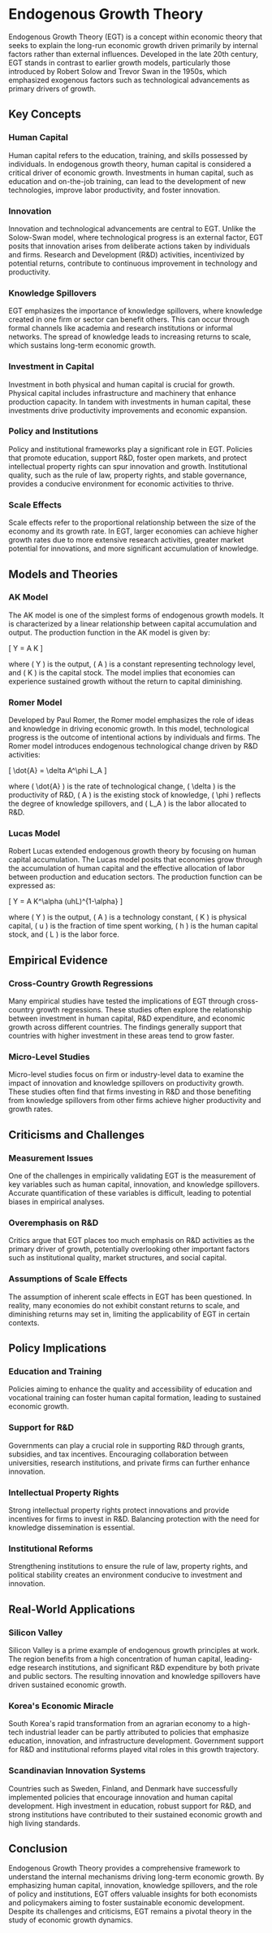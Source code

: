 # Endogenous Growth Theory

Endogenous Growth Theory (EGT) is a concept within economic theory that seeks to explain the long-run economic growth driven primarily by internal factors rather than external influences. Developed in the late 20th century, EGT stands in contrast to earlier growth models, particularly those introduced by Robert Solow and Trevor Swan in the 1950s, which emphasized exogenous factors such as technological advancements as primary drivers of growth.

## Key Concepts

### Human Capital
Human capital refers to the education, training, and skills possessed by individuals. In endogenous growth theory, human capital is considered a critical driver of economic growth. Investments in human capital, such as education and on-the-job training, can lead to the development of new technologies, improve labor productivity, and foster innovation.

### Innovation
Innovation and technological advancements are central to EGT. Unlike the Solow-Swan model, where technological progress is an external factor, EGT posits that innovation arises from deliberate actions taken by individuals and firms. Research and Development (R&D) activities, incentivized by potential returns, contribute to continuous improvement in technology and productivity.

### Knowledge Spillovers
EGT emphasizes the importance of knowledge spillovers, where knowledge created in one firm or sector can benefit others. This can occur through formal channels like academia and research institutions or informal networks. The spread of knowledge leads to increasing returns to scale, which sustains long-term economic growth.

### Investment in Capital
Investment in both physical and human capital is crucial for growth. Physical capital includes infrastructure and machinery that enhance production capacity. In tandem with investments in human capital, these investments drive productivity improvements and economic expansion.

### Policy and Institutions
Policy and institutional frameworks play a significant role in EGT. Policies that promote education, support R&D, foster open markets, and protect intellectual property rights can spur innovation and growth. Institutional quality, such as the rule of law, property rights, and stable governance, provides a conducive environment for economic activities to thrive.

### Scale Effects
Scale effects refer to the proportional relationship between the size of the economy and its growth rate. In EGT, larger economies can achieve higher growth rates due to more extensive research activities, greater market potential for innovations, and more significant accumulation of knowledge.

## Models and Theories

### AK Model
The AK model is one of the simplest forms of endogenous growth models. It is characterized by a linear relationship between capital accumulation and output. The production function in the AK model is given by:

\[ Y = A K \]

where \( Y \) is the output, \( A \) is a constant representing technology level, and \( K \) is the capital stock. The model implies that economies can experience sustained growth without the return to capital diminishing.

### Romer Model
Developed by Paul Romer, the Romer model emphasizes the role of ideas and knowledge in driving economic growth. In this model, technological progress is the outcome of intentional actions by individuals and firms. The Romer model introduces endogenous technological change driven by R&D activities:

\[ \dot{A} = \delta A^\phi L_A \]

where \( \dot{A} \) is the rate of technological change, \( \delta \) is the productivity of R&D, \( A \) is the existing stock of knowledge, \( \phi \) reflects the degree of knowledge spillovers, and \( L_A \) is the labor allocated to R&D.

### Lucas Model
Robert Lucas extended endogenous growth theory by focusing on human capital accumulation. The Lucas model posits that economies grow through the accumulation of human capital and the effective allocation of labor between production and education sectors. The production function can be expressed as:

\[ Y = A K^\alpha (uhL)^{1-\alpha} \]

where \( Y \) is the output, \( A \) is a technology constant, \( K \) is physical capital, \( u \) is the fraction of time spent working, \( h \) is the human capital stock, and \( L \) is the labor force.

## Empirical Evidence

### Cross-Country Growth Regressions
Many empirical studies have tested the implications of EGT through cross-country growth regressions. These studies often explore the relationship between investment in human capital, R&D expenditure, and economic growth across different countries. The findings generally support that countries with higher investment in these areas tend to grow faster.

### Micro-Level Studies
Micro-level studies focus on firm or industry-level data to examine the impact of innovation and knowledge spillovers on productivity growth. These studies often find that firms investing in R&D and those benefiting from knowledge spillovers from other firms achieve higher productivity and growth rates.

## Criticisms and Challenges

### Measurement Issues
One of the challenges in empirically validating EGT is the measurement of key variables such as human capital, innovation, and knowledge spillovers. Accurate quantification of these variables is difficult, leading to potential biases in empirical analyses.

### Overemphasis on R&D
Critics argue that EGT places too much emphasis on R&D activities as the primary driver of growth, potentially overlooking other important factors such as institutional quality, market structures, and social capital.

### Assumptions of Scale Effects
The assumption of inherent scale effects in EGT has been questioned. In reality, many economies do not exhibit constant returns to scale, and diminishing returns may set in, limiting the applicability of EGT in certain contexts.

## Policy Implications

### Education and Training
Policies aiming to enhance the quality and accessibility of education and vocational training can foster human capital formation, leading to sustained economic growth. 

### Support for R&D
Governments can play a crucial role in supporting R&D through grants, subsidies, and tax incentives. Encouraging collaboration between universities, research institutions, and private firms can further enhance innovation.

### Intellectual Property Rights
Strong intellectual property rights protect innovations and provide incentives for firms to invest in R&D. Balancing protection with the need for knowledge dissemination is essential.

### Institutional Reforms
Strengthening institutions to ensure the rule of law, property rights, and political stability creates an environment conducive to investment and innovation.

## Real-World Applications

### Silicon Valley
Silicon Valley is a prime example of endogenous growth principles at work. The region benefits from a high concentration of human capital, leading-edge research institutions, and significant R&D expenditure by both private and public sectors. The resulting innovation and knowledge spillovers have driven sustained economic growth.

### Korea's Economic Miracle
South Korea's rapid transformation from an agrarian economy to a high-tech industrial leader can be partly attributed to policies that emphasize education, innovation, and infrastructure development. Government support for R&D and institutional reforms played vital roles in this growth trajectory.

### Scandinavian Innovation Systems
Countries such as Sweden, Finland, and Denmark have successfully implemented policies that encourage innovation and human capital development. High investment in education, robust support for R&D, and strong institutions have contributed to their sustained economic growth and high living standards.

## Conclusion

Endogenous Growth Theory provides a comprehensive framework to understand the internal mechanisms driving long-term economic growth. By emphasizing human capital, innovation, knowledge spillovers, and the role of policy and institutions, EGT offers valuable insights for both economists and policymakers aiming to foster sustainable economic development. Despite its challenges and criticisms, EGT remains a pivotal theory in the study of economic growth dynamics.